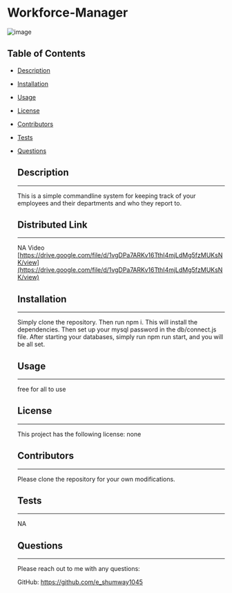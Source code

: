 
      
  # Workforce-Manager

    
  ![image](https;//img.shields.io/badge/license-none-brightgreen)
  
  ## Table of Contents
    
* [Description](#Description)
    
* [Installation](#Installation)
    
* [Usage](#Usage)
    
* [License](#License)
    
* [Contributors](#Contributors)
    
* [Tests](#Tests)
    
* [Questions](#Questions)


    ## Description
    -------------------------------------------------------
    This is a simple commandline system for keeping track of your employees and their departments and who they report to.


    ## Distributed Link
    -------------------------------------------------------
    NA
    Video
    [https://drive.google.com/file/d/1vgDPa7ARKv16TthI4mjLdMg5fzMUKsNK/view](https://drive.google.com/file/d/1vgDPa7ARKv16TthI4mjLdMg5fzMUKsNK/view)

    ## Installation
    -------------------------------------------------------
    Simply clone the repository.  Then run npm i.  This will install the dependencies.  Then set up your mysql password in the db/connect.js file.  After starting your databases, simply run npm run start, and you will be all set.

    ## Usage
    -------------------------------------------------------
    free for all to use

    ## License
    -------------------------------------------------------
    This project has the following license: none

    ## Contributors
    -------------------------------------------------------
    Please clone the repository for your own modifications.

    ## Tests
    -------------------------------------------------------
    NA

    ## Questions
    -------------------------------------------------------
    Please reach out to me with any questions:

    GitHub: https://github.com/e_shumway1045
  
